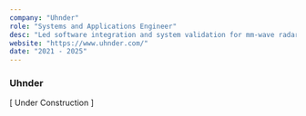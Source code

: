 ```yaml
---
company: "Uhnder"
role: "Systems and Applications Engineer"
desc: "Led software integration and system validation for mm-wave radars"
website: "https://www.uhnder.com/"
date: "2021 - 2025"
---
```


### Uhnder

[ Under Construction ]
